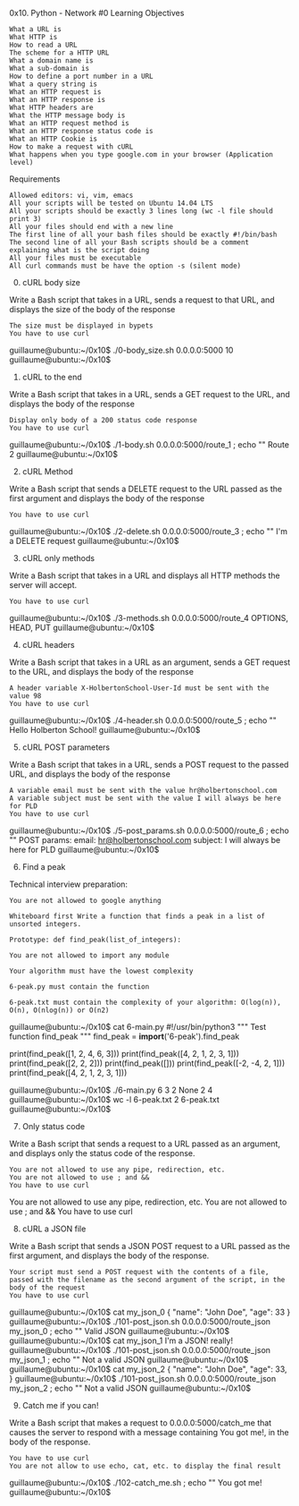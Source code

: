0x10. Python - Network #0
Learning Objectives

    What a URL is
    What HTTP is
    How to read a URL
    The scheme for a HTTP URL
    What a domain name is
    What a sub-domain is
    How to define a port number in a URL
    What a query string is
    What an HTTP request is
    What an HTTP response is
    What HTTP headers are
    What the HTTP message body is
    What an HTTP request method is
    What an HTTP response status code is
    What an HTTP Cookie is
    How to make a request with cURL
    What happens when you type google.com in your browser (Application level)

Requirements

    Allowed editors: vi, vim, emacs
    All your scripts will be tested on Ubuntu 14.04 LTS
    All your scripts should be exactly 3 lines long (wc -l file should print 3)
    All your files should end with a new line
    The first line of all your bash files should be exactly #!/bin/bash
    The second line of all your Bash scripts should be a comment explaining what is the script doing
    All your files must be executable
    All curl commands must be have the option -s (silent mode)

0. cURL body size

Write a Bash script that takes in a URL, sends a request to that URL, and displays the size of the body of the response

    The size must be displayed in bypets
    You have to use curl

guillaume@ubuntu:~/0x10$ ./0-body_size.sh 0.0.0.0:5000
10
guillaume@ubuntu:~/0x10$ 

1. cURL to the end

Write a Bash script that takes in a URL, sends a GET request to the URL, and displays the body of the response

    Display only body of a 200 status code response
    You have to use curl

guillaume@ubuntu:~/0x10$ ./1-body.sh 0.0.0.0:5000/route_1 ; echo ""
Route 2
guillaume@ubuntu:~/0x10$ 

2. cURL Method

Write a Bash script that sends a DELETE request to the URL passed as the first argument and displays the body of the response

    You have to use curl

guillaume@ubuntu:~/0x10$ ./2-delete.sh 0.0.0.0:5000/route_3 ; echo ""
I'm a DELETE request
guillaume@ubuntu:~/0x10$ 

3. cURL only methods

Write a Bash script that takes in a URL and displays all HTTP methods the server will accept.

    You have to use curl

guillaume@ubuntu:~/0x10$ ./3-methods.sh 0.0.0.0:5000/route_4
OPTIONS, HEAD, PUT
guillaume@ubuntu:~/0x10$ 

4. cURL headers

Write a Bash script that takes in a URL as an argument, sends a GET request to the URL, and displays the body of the response

    A header variable X-HolbertonSchool-User-Id must be sent with the value 98
    You have to use curl

guillaume@ubuntu:~/0x10$ ./4-header.sh 0.0.0.0:5000/route_5 ; echo ""
Hello Holberton School!
guillaume@ubuntu:~/0x10$ 

5. cURL POST parameters

Write a Bash script that takes in a URL, sends a POST request to the passed URL, and displays the body of the response

    A variable email must be sent with the value hr@holbertonschool.com
    A variable subject must be sent with the value I will always be here for PLD
    You have to use curl

guillaume@ubuntu:~/0x10$ ./5-post_params.sh 0.0.0.0:5000/route_6 ; echo ""
POST params:
    email: hr@holbertonschool.com
    subject: I will always be here for PLD
guillaume@ubuntu:~/0x10$ 

6. Find a peak

Technical interview preparation:

    You are not allowed to google anything

    Whiteboard first Write a function that finds a peak in a list of unsorted integers.

    Prototype: def find_peak(list_of_integers):

    You are not allowed to import any module

    Your algorithm must have the lowest complexity

    6-peak.py must contain the function

    6-peak.txt must contain the complexity of your algorithm: O(log(n)), O(n), O(nlog(n)) or O(n2)

guillaume@ubuntu:~/0x10$ cat 6-main.py
#!/usr/bin/python3
""" Test function find_peak """
find_peak = __import__('6-peak').find_peak

print(find_peak([1, 2, 4, 6, 3]))
print(find_peak([4, 2, 1, 2, 3, 1]))
print(find_peak([2, 2, 2]))
print(find_peak([]))
print(find_peak([-2, -4, 2, 1]))
print(find_peak([4, 2, 1, 2, 3, 1]))

guillaume@ubuntu:~/0x10$ ./6-main.py
6
3
2
None
2
4
guillaume@ubuntu:~/0x10$ wc -l 6-peak.txt 
2 6-peak.txt
guillaume@ubuntu:~/0x10$

7. Only status code

Write a Bash script that sends a request to a URL passed as an argument, and displays only the status code of the response.

    You are not allowed to use any pipe, redirection, etc.
    You are not allowed to use ; and &&
    You have to use curl

You are not allowed to use any pipe, redirection, etc.
You are not allowed to use ; and &&
You have to use curl

8. cURL a JSON file

Write a Bash script that sends a JSON POST request to a URL passed as the first argument, and displays the body of the response.

    Your script must send a POST request with the contents of a file, passed with the filename as the second argument of the script, in the body of the request
    You have to use curl

guillaume@ubuntu:~/0x10$ cat my_json_0
{
    "name": "John Doe",
    "age": 33
}
guillaume@ubuntu:~/0x10$ ./101-post_json.sh 0.0.0.0:5000/route_json my_json_0 ; echo ""
Valid JSON
guillaume@ubuntu:~/0x10$ 
guillaume@ubuntu:~/0x10$ cat my_json_1
I'm a JSON! really!
guillaume@ubuntu:~/0x10$ ./101-post_json.sh 0.0.0.0:5000/route_json my_json_1 ; echo ""
Not a valid JSON
guillaume@ubuntu:~/0x10$ 
guillaume@ubuntu:~/0x10$ cat my_json_2
{
    "name": "John Doe",
    "age": 33,
}
guillaume@ubuntu:~/0x10$ ./101-post_json.sh 0.0.0.0:5000/route_json my_json_2 ; echo ""
Not a valid JSON
guillaume@ubuntu:~/0x10$ 

9. Catch me if you can!

Write a Bash script that makes a request to 0.0.0.0:5000/catch_me that causes the server to respond with a message containing You got me!, in the body of the response.

    You have to use curl
    You are not allow to use echo, cat, etc. to display the final result

guillaume@ubuntu:~/0x10$ ./102-catch_me.sh ; echo ""
You got me!
guillaume@ubuntu:~/0x10$ 

